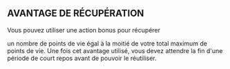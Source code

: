 ## AVANTAGE DE RÉCUPÉRATION


Vous pouvez utiliser une action bonus pour récupérer

un nombre de points de vie égal à la moitié de votre total
maximum de points de vie. Une fois cet avantage utilisé,
vous devez attendre la fin d'une période de court repos avant
de pouvoir le réutiliser.
